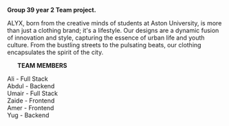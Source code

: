 <b>Group 39 year 2 Team project.</b>
<p>
ALYX, born from the creative minds of students at Aston University, is more than just a clothing brand; it's a lifestyle. Our designs are a dynamic fusion of innovation and style, capturing the essence of urban life and youth culture. From the bustling streets to the pulsating beats, our clothing encapsulates the spirit of the city.
</p>


<ul><b>TEAM MEMBERS</b></ul>
Ali - Full Stack<br>
Abdul - Backend<br>
Umair - Full Stack<br>
Zaide - Frontend<br>
Amer - Frontend<br>
Yug - Backend<br>
